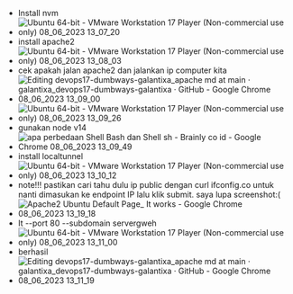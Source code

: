- Install nvm
- ![Ubuntu 64-bit - VMware Workstation 17 Player (Non-commercial use only) 08_06_2023 13_07_20](https://github.com/galantixa/devops17-dumbways-galantixa/assets/92994294/5c83df07-4426-46f6-93f6-a53f595d4984)
- install apache2
- ![Ubuntu 64-bit - VMware Workstation 17 Player (Non-commercial use only) 08_06_2023 13_08_03](https://github.com/galantixa/devops17-dumbways-galantixa/assets/92994294/b853818e-35d8-4e86-818d-441c21d75875)
- cek apakah jalan apache2 dan jalankan ip computer kita
- ![Editing devops17-dumbways-galantixa_apache md at main · galantixa_devops17-dumbways-galantixa · GitHub - Google Chrome 08_06_2023 13_09_00](https://github.com/galantixa/devops17-dumbways-galantixa/assets/92994294/f631ac68-9615-4756-98fd-60badf2f4637)
- ![Ubuntu 64-bit - VMware Workstation 17 Player (Non-commercial use only) 08_06_2023 13_09_26](https://github.com/galantixa/devops17-dumbways-galantixa/assets/92994294/771da7cb-2d6a-4930-a67f-8ec0ecd7d98d)
- gunakan node v14
- ![apa perbedaan Shell Bash dan Shell sh - Brainly co id - Google Chrome 08_06_2023 13_09_49](https://github.com/galantixa/devops17-dumbways-galantixa/assets/92994294/3f2a5d1f-c169-4219-b31a-5162d610ef68)
- install localtunnel
- ![Ubuntu 64-bit - VMware Workstation 17 Player (Non-commercial use only) 08_06_2023 13_10_12](https://github.com/galantixa/devops17-dumbways-galantixa/assets/92994294/b715ec25-df64-412e-baa5-4d3bb7bc4f39)
- note!!! pastikan cari tahu dulu ip public dengan curl ifconfig.co untuk nanti dimasukan ke endpoint IP lalu klik submit. saya lupa screenshot:(
- ![Apache2 Ubuntu Default Page_ It works - Google Chrome 08_06_2023 13_19_18](https://github.com/galantixa/devops17-dumbways-galantixa/assets/92994294/c7ad7e5b-4aa9-49e9-8e3d-8031c8ef3f73)
- lt  --port 80 --subdomain servergweh
- ![Ubuntu 64-bit - VMware Workstation 17 Player (Non-commercial use only) 08_06_2023 13_11_00](https://github.com/galantixa/devops17-dumbways-galantixa/assets/92994294/49154867-cd3f-42ef-b54f-2875f3c54376)
- berhasil
- ![Editing devops17-dumbways-galantixa_apache md at main · galantixa_devops17-dumbways-galantixa · GitHub - Google Chrome 08_06_2023 13_11_19](https://github.com/galantixa/devops17-dumbways-galantixa/assets/92994294/2b5c7c4b-8702-4a79-8818-f4ca118edd07)
